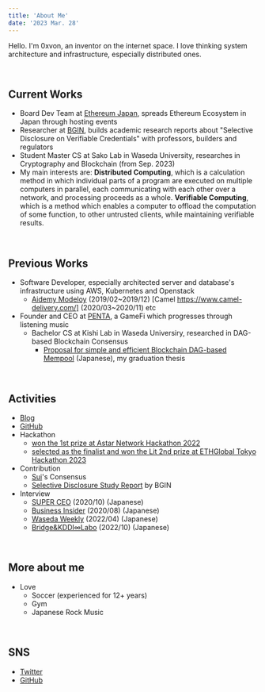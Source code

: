 ```yaml
---
title: 'About Me'
date: '2023 Mar. 28'
---
```


Hello. I'm 0xvon, an inventor on the internet space.
I love thinking system architecture and infrastructure, especially distributed ones.

<br>

## Current Works
- Board Dev Team at [Ethereum Japan](https://twitter.com/Ethereum_JP), spreads Ethereum Ecosystem in Japan through hosting events
- Researcher at [BGIN](https://bgin-global.org/), builds academic research reports about "Selective Disclosure on Verifiable Credentials" with professors, builders and regulators
- Student Master CS at Sako Lab in Waseda University, researches in Cryptography and Blockchain (from Sep. 2023)
- My main interests are:
    **Distributed Computing**, which is a calculation method in which individual parts of a program are executed on multiple computers in parallel, each communicating with each other over a network, and processing proceeds as a whole.
    **Verifiable Computing**, which is a method which enables a computer to offload the computation of some function, to other untrusted clients, while maintaining verifiable results.

<br>

## Previous Works
- Software Developer, especially architected server and database's infrastructure using AWS, Kubernetes and Openstack
	- [Aidemy Modeloy](https://business.aidemy.net/ai-can/tag/modeloy/) (2019/02~2019/12)
		[Camel https://www.camel-delivery.com/] (2020/03~2020/11)
		etc
- Founder and CEO at [PENTA](https://www.penta.fan), a GameFi which progresses through listening music
	- Bachelor CS at Kishi Lab in Waseda Universiry, researched in DAG-based Blockchain Consensus
		- [Proposal for simple and efficient Blockchain DAG-based Mempool](https://drive.google.com/file/d/1mJKVqfDXSckwlushqoJbyZui3zSUicGM/view?usp=sharing) (Japanese), my graduation thesis

<br>

## Activities
- [Blog](https://0xvon.com)
- [GitHub](https://github.com/0xvon)
- Hackathon
	- [won the 1st prize at Astar Network Hackathon 2022](https://devillage-web3.org/)
	- [selected as the finalist and won the Lit 2nd prize at ETHGlobal Tokyo Hackathon 2023](https://ethglobal.com/showcase/bailout-ia6s1)
- Contribution
	- [Sui](https://github.com/mystenlabs/sui)'s Consensus
	- [Selective Disclosure Study Report](https://bgin-global.org/pdf/BGIN_WD_SR007_Study_Report_on_Selective_Disclosure.pdf) by BGIN
- Interview
    - [SUPER CEO](https://superceo.jp/tokusyu/hirameki/100774) (2020/10) (Japanese)
    - [Business Insider](https://www.businessinsider.jp/post-219220) (2020/08) (Japanese)
    - [Waseda Weekly](https://www.waseda.jp/inst/weekly/news/2022/04/12/95630/) (2022/04) (Japanese)
    - [Bridge&KDDI∞Labo](https://thebridge.jp/2022/10/penta-tsutsumi-mugenlabo-magazine) (2022/10) (Japanese)

<br>

## More about me
- Love
	- Soccer (experienced for 12+ years)
	- Gym
	- Japanese Rock Music

<br>

## SNS

- [Twitter](https://twitter.com/0xvon__)
- [GitHub](https://github.com/0xvon)

<br>
<br>